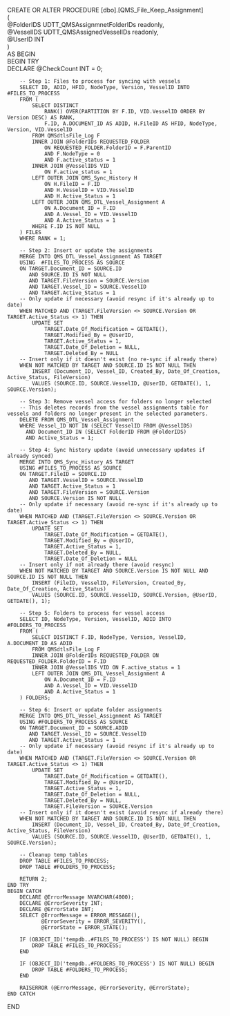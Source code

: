 CREATE OR ALTER PROCEDURE [dbo].[QMS_File_Keep_Assignment]     
(          
    @FolderIDS UDTT_QMSAssignmnetFolderIDs readonly,          
    @VesselIDS UDTT_QMSAssignedVesselIDs readonly,          
    @UserID INT          
)          
AS
BEGIN          
    BEGIN TRY   
        DECLARE @CheckCount INT = 0;

        -- Step 1: Files to process for syncing with vessels
        SELECT ID, ADID, HFID, NodeType, Version, VesselID INTO #FILES_TO_PROCESS
        FROM (
            SELECT DISTINCT 
                RANK() OVER(PARTITION BY F.ID, VID.VesselID ORDER BY Version DESC) AS RANK,
                F.ID, A.DOCUMENT_ID AS ADID, H.FileID AS HFID, NodeType, Version, VID.VesselID
            FROM QMSdtlsFile_Log F
            INNER JOIN @FolderIDs REQUESTED_FOLDER 
                ON REQUESTED_FOLDER.FolderID = F.ParentID 
                AND F.NodeType = 0
                AND F.active_status = 1         
            INNER JOIN @VesselIDS VID 
                ON F.active_status = 1      
            LEFT OUTER JOIN QMS_Sync_History H 
                ON H.FileID = F.ID 
                AND H.VesselID = VID.VesselID 
                AND H.Active_Status = 1      
            LEFT OUTER JOIN QMS_DTL_Vessel_Assignment A 
                ON A.Document_ID = F.ID 
                AND A.Vessel_ID = VID.VesselID 
                AND A.Active_Status = 1      
            WHERE F.ID IS NOT NULL
        ) FILES
        WHERE RANK = 1;

        -- Step 2: Insert or update the assignments
        MERGE INTO QMS_DTL_Vessel_Assignment AS TARGET             
        USING  #FILES_TO_PROCESS AS SOURCE
        ON TARGET.Document_ID = SOURCE.ID 
           AND SOURCE.ID IS NOT NULL 
           AND TARGET.FileVersion = SOURCE.Version
           AND TARGET.Vessel_ID = SOURCE.VesselID 
           AND TARGET.Active_Status = 1 
        -- Only update if necessary (avoid resync if it's already up to date)
        WHEN MATCHED AND (TARGET.FileVersion <> SOURCE.Version OR TARGET.Active_Status <> 1) THEN             
            UPDATE SET         
                TARGET.Date_Of_Modification = GETDATE(),        
                TARGET.Modified_By = @UserID,         
                TARGET.Active_Status = 1,         
                TARGET.Date_Of_Deletion = NULL,        
                TARGET.Deleted_By = NULL        
        -- Insert only if it doesn't exist (no re-sync if already there)
        WHEN NOT MATCHED BY TARGET AND SOURCE.ID IS NOT NULL THEN            
            INSERT (Document_ID, Vessel_ID, Created_By, Date_Of_Creation, Active_Status, FileVersion)            
            VALUES (SOURCE.ID, SOURCE.VesselID, @UserID, GETDATE(), 1, SOURCE.Version);

        -- Step 3: Remove vessel access for folders no longer selected
        -- This deletes records from the vessel assignments table for vessels and folders no longer present in the selected parameters.
        DELETE FROM QMS_DTL_Vessel_Assignment
        WHERE Vessel_ID NOT IN (SELECT VesselID FROM @VesselIDS)
          AND Document_ID IN (SELECT FolderID FROM @FolderIDS)
          AND Active_Status = 1;

        -- Step 4: Sync history update (avoid unnecessary updates if already synced)
        MERGE INTO QMS_Sync_History AS TARGET       
        USING #FILES_TO_PROCESS AS SOURCE 
        ON TARGET.FileID = SOURCE.ID 
           AND TARGET.VesselID = SOURCE.VesselID 
           AND TARGET.Active_Status = 1 
           AND TARGET.FileVersion = SOURCE.Version 
           AND SOURCE.Version IS NOT NULL
        -- Only update if necessary (avoid re-sync if it's already up to date)
        WHEN MATCHED AND (TARGET.FileVersion <> SOURCE.Version OR TARGET.Active_Status <> 1) THEN      
            UPDATE SET      
                TARGET.Date_Of_Modification = GETDATE(),      
                TARGET.Modified_By = @UserID,       
                TARGET.Active_Status = 1,       
                TARGET.Deleted_By = NULL,      
                TARGET.Date_Of_Deletion = NULL      
        -- Insert only if not already there (avoid resync)
        WHEN NOT MATCHED BY TARGET AND SOURCE.Version IS NOT NULL AND SOURCE.ID IS NOT NULL THEN       
            INSERT (FileID, VesselID, FileVersion, Created_By, Date_Of_Creation, Active_Status)      
            VALUES (SOURCE.ID, SOURCE.VesselID, SOURCE.Version, @UserID, GETDATE(), 1);

        -- Step 5: Folders to process for vessel access
        SELECT ID, NodeType, Version, VesselID, ADID INTO #FOLDERS_TO_PROCESS 
        FROM (
            SELECT DISTINCT F.ID, NodeType, Version, VesselID, A.DOCUMENT_ID AS ADID
            FROM QMSdtlsFile_Log F      
            INNER JOIN @FolderIDs REQUESTED_FOLDER ON REQUESTED_FOLDER.FolderID = F.ID      
            INNER JOIN @VesselIDS VID ON F.active_status = 1      
            LEFT OUTER JOIN QMS_DTL_Vessel_Assignment A 
                ON A.Document_ID = F.ID 
                AND A.Vessel_ID = VID.VesselID 
                AND A.Active_Status = 1      
        ) FOLDERS;

        -- Step 6: Insert or update folder assignments
        MERGE INTO QMS_DTL_Vessel_Assignment AS TARGET       
        USING #FOLDERS_TO_PROCESS AS SOURCE
        ON TARGET.Document_ID = SOURCE.ADID 
           AND TARGET.Vessel_ID = SOURCE.VesselID 
           AND TARGET.Active_Status = 1       
        -- Only update if necessary (avoid resync if it's already up to date)
        WHEN MATCHED AND (TARGET.FileVersion <> SOURCE.Version OR TARGET.Active_Status <> 1) THEN       
            UPDATE SET         
                TARGET.Date_Of_Modification = GETDATE(),        
                TARGET.Modified_By = @UserID,         
                TARGET.Active_Status = 1,         
                TARGET.Date_Of_Deletion = NULL,        
                TARGET.Deleted_By = NULL,        
                TARGET.FileVersion = SOURCE.Version                   
        -- Insert only if it doesn't exist (avoid resync if already there)
        WHEN NOT MATCHED BY TARGET AND SOURCE.ID IS NOT NULL THEN            
            INSERT (Document_ID, Vessel_ID, Created_By, Date_Of_Creation, Active_Status, FileVersion)            
            VALUES (SOURCE.ID, SOURCE.VesselID, @UserID, GETDATE(), 1, SOURCE.Version);

        -- Cleanup temp tables
        DROP TABLE #FILES_TO_PROCESS;
        DROP TABLE #FOLDERS_TO_PROCESS;

        RETURN 2;
    END TRY  
    BEGIN CATCH  
        DECLARE @ErrorMessage NVARCHAR(4000);      
        DECLARE @ErrorSeverity INT;      
        DECLARE @ErrorState INT; 
        SELECT @ErrorMessage = ERROR_MESSAGE(),      
               @ErrorSeverity = ERROR_SEVERITY(),      
               @ErrorState = ERROR_STATE();  

        IF (OBJECT_ID('tempdb..#FILES_TO_PROCESS') IS NOT NULL) BEGIN
            DROP TABLE #FILES_TO_PROCESS;
        END

        IF (OBJECT_ID('tempdb..#FOLDERS_TO_PROCESS') IS NOT NULL) BEGIN
            DROP TABLE #FOLDERS_TO_PROCESS;
        END

        RAISERROR (@ErrorMessage, @ErrorSeverity, @ErrorState);  
    END CATCH           
END